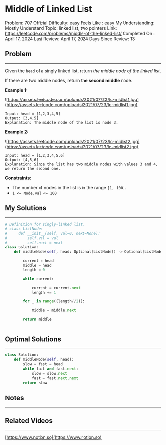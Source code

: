# Middle of Linked List

Problem: 707
Official Difficulty: easy
Feels Like : easy
My Understanding: Mostly Understand
Topic: linked list, two pointers
Link: https://leetcode.com/problems/middle-of-the-linked-list/
Completed On : April 17, 2024
Last Review: April 17, 2024
Days Since Review: 13

## Problem

---

Given the `head` of a singly linked list, return *the middle node of the linked list*.

If there are two middle nodes, return **the second middle** node.

**Example 1:**

![https://assets.leetcode.com/uploads/2021/07/23/lc-midlist1.jpg](https://assets.leetcode.com/uploads/2021/07/23/lc-midlist1.jpg)

```
Input: head = [1,2,3,4,5]
Output: [3,4,5]
Explanation: The middle node of the list is node 3.
```

**Example 2:**

![https://assets.leetcode.com/uploads/2021/07/23/lc-midlist2.jpg](https://assets.leetcode.com/uploads/2021/07/23/lc-midlist2.jpg)

```
Input: head = [1,2,3,4,5,6]
Output: [4,5,6]
Explanation: Since the list has two middle nodes with values 3 and 4, we return the second one.
```

**Constraints:**

- The number of nodes in the list is in the range `[1, 100]`.
- `1 <= Node.val <= 100`

## My Solutions

---

```python
# Definition for singly-linked list.
# class ListNode:
#     def __init__(self, val=0, next=None):
#         self.val = val
#         self.next = next
class Solution:
    def middleNode(self, head: Optional[ListNode]) -> Optional[ListNode]:

        current = head 
        middle = head
        length = 0

        while current:

            current = current.next
            length += 1

        for _ in range((length//2)):

            middle = middle.next

        return middle
```

```python

```

## Optimal Solutions

---

```python
class Solution:
    def middleNode(self, head):
        slow = fast = head
        while fast and fast.next:
            slow = slow.next
            fast = fast.next.next
        return slow
```

## Notes

---

 

## Related Videos

---

[https://www.notion.so](https://www.notion.so)